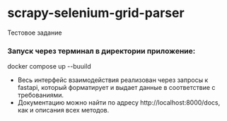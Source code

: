 # scrapy-selenium-grid-parser
 Тестовое задание
 
 ### Запуск через терминал в директории приложение: 
 docker compose up --buuild
 
- Весь интерфейс взаимодействия реализован через запросы к fastapi, который форматирует и выдает данные в соответствие с требованиями.
- Документацию можно найти по адресу http://localhost:8000/docs, как и описания всех методов.
